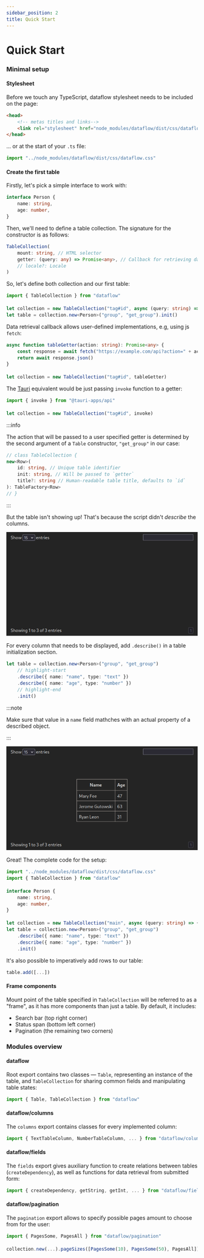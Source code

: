```yaml
---
sidebar_position: 2
title: Quick Start
---
```


# Quick Start

### Minimal setup

#### Stylesheet

Before we touch any TypeScript, dataflow stylesheet needs to be included on the page:

```html
<head>
    <!-- metas titles and links-->
    <link rel="stylesheet" href="node_modules/dataflow/dist/css/dataflow.css" />
</head>
```

... or at the start of your `.ts` file:
```ts
import "../node_modules/dataflow/dist/css/dataflow.css"
```

#### Create the first table

Firstly, let's pick a simple interface to work with:

```ts
interface Person {
    name: string,
    age: number,
}
```

Then, we'll need to define a table collection.
The signature for the constructor is as follows:

```ts
TableCollection(
    mount: string, // HTML selector
    getter: (query: any) => Promise<any>, // Callback for retrieving data
    // locale?: Locale
)
```

So, let's define both collection and our first table:

```ts
import { TableCollection } from "dataflow"

let collection = new TableCollection("tag#id", async (query: string) => { ... })
let table = collection.new<Person>("group", "get_group").init()
```

Data retrieval callback allows user-defined implementations, e.g, using js `fetch`:

```ts
async function tableGetter(action: string): Promise<any> {
    const response = await fetch("https://example.com/api?action=" + action)
    return await response.json()
}

let collection = new TableCollection("tag#id", tableGetter)
```

The [Tauri](https://tauri.app/) equivalent would be just passing `invoke`
function to a getter:

```ts
import { invoke } from "@tauri-apps/api"

let collection = new TableCollection("tag#id", invoke)
```

:::info

The action that will be passed to a user specified getter is determined by
the second argument of a `Table` constructor, `"get_group"` in our case:

```ts
// class TableCollection {
new<Row>(
    id: string, // Unique table identifier
    init: string, // Will be passed to `getter`
    title?: string // Human-readable table title, defaults to `id`
): TableFactory<Row>
// }
```

:::

But the table isn't showing up! That's because the script didn't *describe*
the columns.

![Example of a table without column description](../assets/quick-start-1.png)

For every column that needs to be displayed, add `.describe()` in a
table initialization section.

```ts
let table = collection.new<Person>("group", "get_group")
    // highlight-start
    .describe({ name: "name", type: "text" })
    .describe({ name: "age", type: "number" })
    // highlight-end
    .init()
```

:::note

Make sure that value in a `name` field mathches with an actual property of
a described object.

:::

![Example of a filled table](../assets/quick-start-2.png)

Great! The complete code for the setup:

```ts
import "../node_modules/dataflow/dist/css/dataflow.css"
import { TableCollection } from "dataflow"

interface Person {
    name: string,
    age: number,
}

let collection = new TableCollection("main", async (query: string) => { ... })
let table = collection.new<Person>("group", "get_group")
    .describe({ name: "name", type: "text" })
    .describe({ name: "age", type: "number" })
    .init()
```

It's also possible to imperatively add rows to our table:

```ts
table.add([...])
```

#### Frame components

Mount point of the table specified in `TableCollection` will be referred to as
a "frame", as it has more components than just a table. By default, it includes:
- Search bar (top right corner)
- Status span (bottom left corner)
- Pagination (the remaining two corners)

### Modules overview 

#### dataflow

Root export contains two classes &mdash; `Table`, representing an instance of the table,
and `TableCollection` for sharing common fields and manipulating table states:

```ts
import { Table, TableCollection } from "dataflow"
```

#### dataflow/columns

The `columns` export contains classes for every implemented column:

```ts
import { TextTableColumn, NumberTableColumn, ... } from "dataflow/columns"
```

#### dataflow/fields

The `fields` export gives auxiliary function to create relations between tables
(`createDependency`), as well as functions for data retrieval from submitted form:

```ts
import { createDependency, getString, getInt, ... } from "dataflow/fields"
```

#### dataflow/pagination

The `pagination` export allows to specify possible pages amount to choose from for the user:

```ts
import { PagesSome, PagesAll } from "dataflow/pagination"

collection.new(...).pageSizes([PagesSome(10), PagesSome(50), PagesAll])
```
